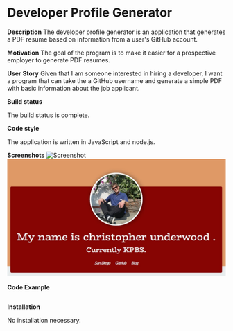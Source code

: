 # Developer Profile Generator

**Description**
The developer profile generator is an application that generates a PDF resume based on information from a user's GitHub account.

**Motivation**
The goal of the program is to make it easier for a prospective employer to generate PDF resumes.

**User Story**
Given that I am someone interested in hiring a developer, I want a program that can take the a GitHub username and generate a simple PDF with basic information about the job applicant.

**Build status**

The build status is complete.

**Code style**

The application is written in JavaScript and node.js.

**Screenshots**
![Screenshot](Assets\profle-screenshot.jpg)
![Screenshot](Assets\images\profle-screenshot.jpg)

**Code Example**

```javascript
```

**Installation**

No installation necessary.
